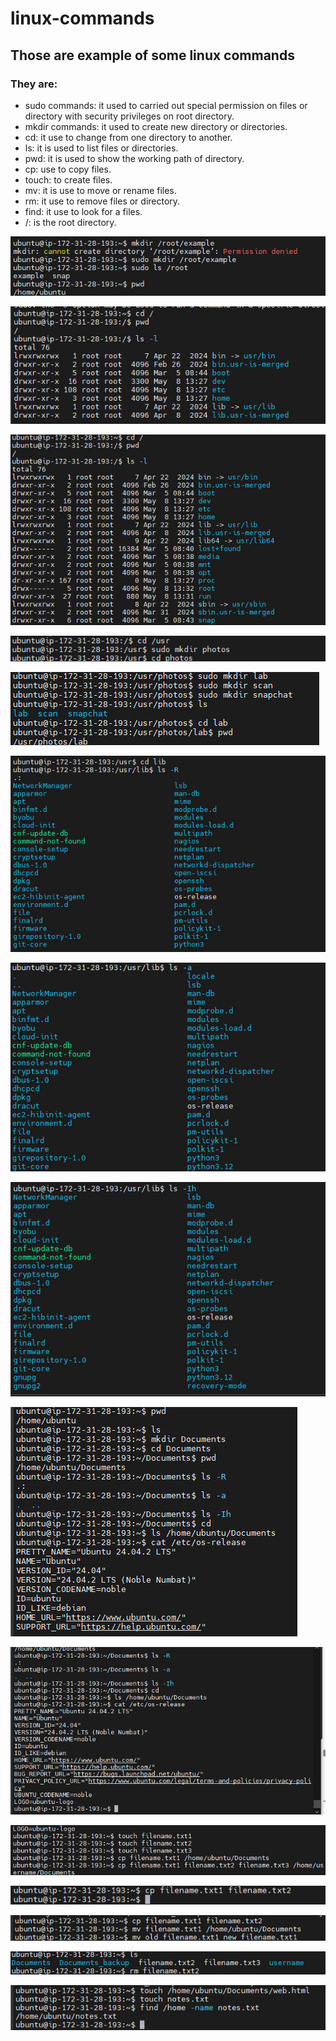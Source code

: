 # linux-commands

## Those are example of  some linux commands
### They are:

- sudo commands: it used to carried out special permission on files or directory with security privileges on root directory.
- mkdir commands: it used to create new directory or directories.
- cd: it use to change from one directory to another.
- ls: it is used to list files or directories.
- pwd: it is used to show the working path of directory.
- cp: use to copy files.
- touch: to create files.
- mv: it is use to move or rename files.
- rm: it use to remove files or directory.
- find: it use to look for a files.
- /: is the root directory.


![comms](./IMGS/comms.jpg)

![comms](./IMGS/comms2.jpg)

![comms](./IMGS/comms3.jpg)

![comms](./IMGS/comms4.jpg)

![comms](./IMGS/comms5.jpg)

![comms](./IMGS/comms6.jpg)

![comms](./IMGS/comms7.jpg)

![comms](./IMGS/comms8.jpg)

![comms](./IMGS/comms9.jpg)

![comms](./IMGS/comms10.jpg)

![comms](./IMGS/comms11.jpg)

![comms](./IMGS/comms12.jpg)

![comms](./IMGS/comms13.jpg)

![comms](./IMGS/comms14.jpg)

![comms](./IMGS/comms15.jpg)


